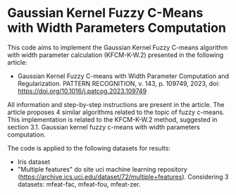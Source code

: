 # Gaussian Kernel Fuzzy C-Means with Width Parameters Computation

This code aims to implement the Gaussian Kernel Fuzzy C-means algorithm with width parameter calculation (KFCM-K-W.2) presented in the following article: 

* Gaussian Kernel Fuzzy C-means with Width Parameter Computation and Regularization. PATTERN RECOGNITION, v. 143, p. 109749, 2023, doi: https://doi.org/10.1016/j.patcog.2023.109749

All information and step-by-step instructions are present in the article.
The article proposes 4 similar algorithms related to the topic of fuzzy c-means. This implementation is related to the KFCM-K-W.2 method, suggested in section 3.1. Gaussian kernel fuzzy c-means with width parameters
computation.

The code is applied to the following datasets for results: 

* Iris dataset
* "Multiple features" do site uci machine learning repository (https://archive.ics.uci.edu/dataset/72/multiple+features). Considering 3 datasets: mfeat-fac, mfeat-fou, mfeat-zer.
